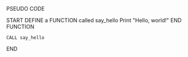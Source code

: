 PSEUDO CODE

START
    DEFINE a FUNCTION called say_hello
        Print "Hello, world!"
    END FUNCTION
    
    CALL say_hello
END
